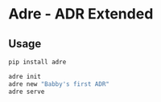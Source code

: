 # Adre - ADR Extended

## Usage

```bash
pip install adre

adre init
adre new "Babby's first ADR"
adre serve
```
